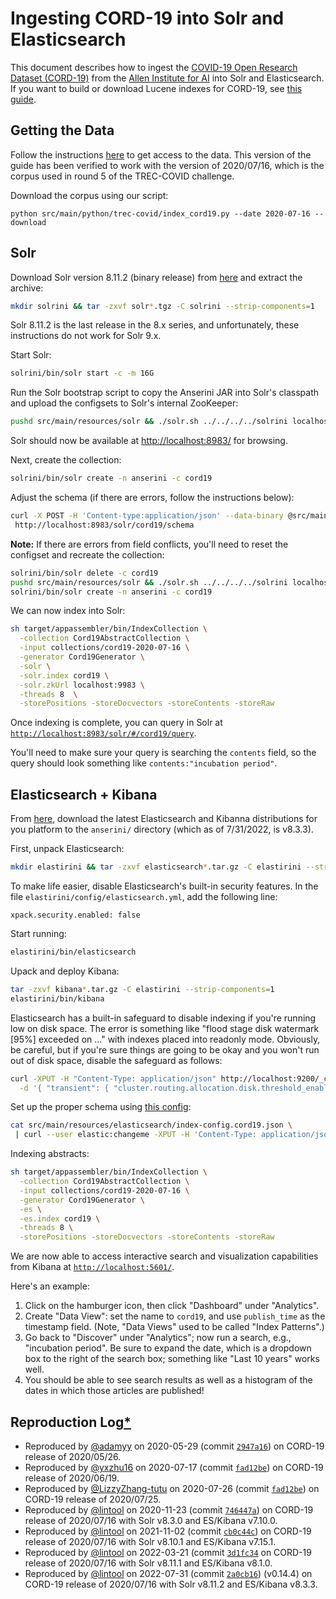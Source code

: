 # Ingesting CORD-19 into Solr and Elasticsearch

This document describes how to ingest the [COVID-19 Open Research Dataset (CORD-19)](https://pages.semanticscholar.org/coronavirus-research) from the [Allen Institute for AI](https://allenai.org/) into Solr and Elasticsearch.
If you want to build or download Lucene indexes for CORD-19, see [this guide](experiments-cord19.md).

## Getting the Data

Follow the instructions [here](experiments-cord19.md) to get access to the data.
This version of the guide has been verified to work with the version of 2020/07/16, which is the corpus used in round 5 of the TREC-COVID challenge.

Download the corpus using our script:

```
python src/main/python/trec-covid/index_cord19.py --date 2020-07-16 --download
```

## Solr

Download Solr version 8.11.2 (binary release) from [here](https://solr.apache.org/downloads.html) and extract the archive:

```bash
mkdir solrini && tar -zxvf solr*.tgz -C solrini --strip-components=1
```

Solr 8.11.2 is the last release in the 8.x series, and unfortunately, these instructions do not work for Solr 9.x.

Start Solr:

```bash
solrini/bin/solr start -c -m 16G
```

Run the Solr bootstrap script to copy the Anserini JAR into Solr's classpath and upload the configsets to Solr's internal ZooKeeper:

```bash
pushd src/main/resources/solr && ./solr.sh ../../../../solrini localhost:9983 && popd
```

Solr should now be available at [http://localhost:8983/](http://localhost:8983/) for browsing.

Next, create the collection:

```bash
solrini/bin/solr create -n anserini -c cord19
```

Adjust the schema (if there are errors, follow the instructions below):

```bash
curl -X POST -H 'Content-type:application/json' --data-binary @src/main/resources/solr/schemas/cord19.json \
 http://localhost:8983/solr/cord19/schema
```

**Note:** If there are errors from field conflicts, you'll need to reset the configset and recreate the collection:

```bash
solrini/bin/solr delete -c cord19
pushd src/main/resources/solr && ./solr.sh ../../../../solrini localhost:9983 && popd
solrini/bin/solr create -n anserini -c cord19
```

We can now index into Solr:

```bash
sh target/appassembler/bin/IndexCollection \
  -collection Cord19AbstractCollection \
  -input collections/cord19-2020-07-16 \
  -generator Cord19Generator \
  -solr \
  -solr.index cord19 \
  -solr.zkUrl localhost:9983 \
  -threads 8  \
  -storePositions -storeDocvectors -storeContents -storeRaw
```

Once indexing is complete, you can query in Solr at [`http://localhost:8983/solr/#/cord19/query`](http://localhost:8983/solr/#/cord19/query).

You'll need to make sure your query is searching the `contents` field, so the query should look something like `contents:"incubation period"`.

## Elasticsearch + Kibana

From [here](http://elastic.co/start), download the latest Elasticsearch and Kibanna distributions for you platform to the `anserini/` directory (which as of 7/31/2022, is v8.3.3).

First, unpack Elasticsearch:

```bash
mkdir elastirini && tar -zxvf elasticsearch*.tar.gz -C elastirini --strip-components=1
```

To make life easier, disable Elasticsearch's built-in security features.
In the file `elastirini/config/elasticsearch.yml`, add the following line:

```
xpack.security.enabled: false
```

Start running:

```bash
elastirini/bin/elasticsearch
```

Upack and deploy Kibana: 

```bash
tar -zxvf kibana*.tar.gz -C elastirini --strip-components=1
elastirini/bin/kibana
```

Elasticsearch has a built-in safeguard to disable indexing if you're running low on disk space.
The error is something like "flood stage disk watermark [95%] exceeded on ..." with indexes placed into readonly mode.
Obviously, be careful, but if you're sure things are going to be okay and you won't run out of disk space, disable the safeguard as follows:

```bash
curl -XPUT -H "Content-Type: application/json" http://localhost:9200/_cluster/settings \
  -d '{ "transient": { "cluster.routing.allocation.disk.threshold_enabled": false } }'
```

Set up the proper schema using [this config](../src/main/resources/elasticsearch/index-config.cord19.json):

```bash
cat src/main/resources/elasticsearch/index-config.cord19.json \
 | curl --user elastic:changeme -XPUT -H 'Content-Type: application/json' 'localhost:9200/cord19' -d @-
```

Indexing abstracts:

```bash
sh target/appassembler/bin/IndexCollection \
  -collection Cord19AbstractCollection \
  -input collections/cord19-2020-07-16 \
  -generator Cord19Generator \
  -es \
  -es.index cord19 \
  -threads 8 \
  -storePositions -storeDocvectors -storeContents -storeRaw
```

We are now able to access interactive search and visualization capabilities from Kibana at [`http://localhost:5601/`](http://localhost:5601).

Here's an example:

1. Click on the hamburger icon, then click "Dashboard" under "Analytics".
2. Create "Data View": set the name to `cord19`, and use `publish_time` as the timestamp field. (Note, "Data Views" used to be called "Index Patterns".)
3. Go back to "Discover" under "Analytics"; now run a search, e.g., "incubation period". Be sure to expand the date, which is a dropdown box to the right of the search box; something like "Last 10 years" works well.
4. You should be able to see search results as well as a histogram of the dates in which those articles are published!

## Reproduction Log[*](reproducibility.md)

+ Reproduced by [@adamyy](https://github.com/adamyy) on 2020-05-29 (commit [`2947a16`](https://github.com/castorini/anserini/commit/2947a1622efae35637b83e321aba8e6fccd43489)) on CORD-19 release of 2020/05/26.
+ Reproduced by [@yxzhu16](https://github.com/yxzhu16) on 2020-07-17 (commit [`fad12be`](https://github.com/castorini/anserini/commit/fad12be2e37a075100707c3a674eb67bc0aa57ef)) on CORD-19 release of 2020/06/19.
+ Reproduced by [@LizzyZhang-tutu](https://github.com/LizzyZhang-tutu) on 2020-07-26 (commit [`fad12be`](https://github.com/castorini/anserini/commit/539f7d43a0183454a633f34aa20b46d2eeec1a19)) on CORD-19 release of 2020/07/25.
+ Reproduced by [@lintool](https://github.com/lintool) on 2020-11-23 (commit [`746447a`](https://github.com/castorini/anserini/commit/746447af47db5bb032eb551623c11219467c961e)) on CORD-19 release of 2020/07/16 with Solr v8.3.0 and ES/Kibana v7.10.0.
+ Reproduced by [@lintool](https://github.com/lintool) on 2021-11-02 (commit [`cb0c44c`](https://github.com/castorini/anserini/commit/cb0c44cd209c4cad3327942216a736aa4bbe21cc)) on CORD-19 release of 2020/07/16 with Solr v8.10.1 and ES/Kibana v7.15.1.
+ Reproduced by [@lintool](https://github.com/lintool) on 2022-03-21 (commit [`3d1fc34`](https://github.com/castorini/anserini/commit/3d1fc3457b993832b4682c0482b26d8271d02ec6) on CORD-19 release of 2020/07/16 with Solr v8.11.1 and ES/Kibana v8.1.0.
+ Reproduced by [@lintool](https://github.com/lintool) on 2022-07-31 (commit [`2a0cb16`](https://github.com/castorini/anserini/commit/2a0cb16829b347e38801b9972b349de498dadf03)) (v0.14.4) on CORD-19 release of 2020/07/16 with Solr v8.11.2 and ES/Kibana v8.3.3.
